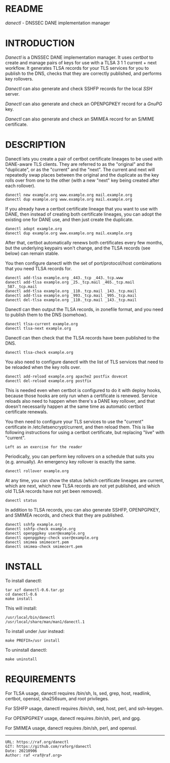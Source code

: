 # README

*danectl* - DNSSEC DANE implementation manager

# INTRODUCTION

*Danectl* is a DNSSEC DANE implementation manager. It uses *certbot* to create
and manage pairs of keys for use with a TLSA 3 1 1 current + next workflow.
It generates TLSA records for your TLS services for you to publish to the DNS,
checks that they are correctly published, and performs key rollovers.

*Danectl* can also generate and check SSHFP records for the local *SSH* server.

*Danectl* can also generate and check an OPENPGPKEY record for a *GnuPG* key.

*Danectl* can also generate and check an SMIMEA record for an S/MIME certificate.

# DESCRIPTION

Danectl lets you create a pair of certbot certificate lineages to be used
with DANE-aware TLS clients. They are referred to as the "original" and the
"duplicate", or as the "current" and the "next". The current and next will
repeatedly swap places between the original and the duplicate as the key
rolls over from one to the other (with a new "next" key being created after
each rollover).

    danectl new example.org www.example.org mail.example.org
    danectl dup example.org www.example.org mail.example.org

If you already have a certbot certificate lineage that you want to use with
DANE, then instead of creating both certificate lineages, you can adopt the
existing one for DANE use, and then just create the duplicate.

    danectl adopt example.org
    danectl dup example.org www.example.org mail.example.org

After that, certbot automatically renews both certificates every few months,
but the underlying keypairs won't change, and the TLSA records (see below)
can remain stable.

You then configure danectl with the set of port/protocol/host combinations
that you need TLSA records for.

    danectl add-tlsa example.org _443._tcp _443._tcp.www
    danectl add-tlsa example.org _25._tcp.mail _465._tcp.mail _587._tcp.mail
    danectl add-tlsa example.org _110._tcp.mail _143._tcp.mail
    danectl add-tlsa example.org _993._tcp.mail _995._tcp.mail
    danectl del-tlsa example.org _110._tcp.mail _143._tcp.mail

Danectl can then output the TLSA records, in zonefile format, and you need
to publish them to the DNS (somehow).

    danectl tlsa-current example.org
    danectl tlsa-next example.org

Danectl can then check that the TLSA records have been published to the DNS.

    danectl tlsa-check example.org

You also need to configure danectl with the list of TLS services that need
to be reloaded when the key rolls over.

    danectl add-reload example.org apache2 postfix dovecot
    danectl del-reload example.org postfix

This is needed even when certbot is configured to do it with deploy hooks,
because those hooks are only run when a certificate is renewed. Service
reloads also need to happen when there's a DANE key rollover, and that
doesn't necessarily happen at the same time as automatic certbot certificate
renewals.

You then need to configure your TLS services to use the "current"
certificate in /etc/letsencrypt/current, and then reload them. This is like
following instructions for using a certbot certificate, but replacing "live"
with "current".

    Left as an exercise for the reader

Periodically, you can perform key rollovers on a schedule that suits you
(e.g. annually). An emergency key rollover is exactly the same.

    danectl rollover example.org

At any time, you can show the status (which certificate lineages are
current, which are next, which new TLSA records are not yet published, and
which old TLSA records have not yet been removed).

    danectl status

In addition to TLSA records, you can also generate SSHFP, OPENPGPKEY, and
SMIMEA records, and check that they are published.

    danectl sshfp example.org
    danectl sshfp-check example.org
    danectl openpgpkey user@example.org
    danectl openpgpkey-check user@example.org
    danectl smimea smimecert.pem
    danectl smimea-check smimecert.pem

# INSTALL

To install danectl:

    tar xzf danectl-0.6.tar.gz
    cd danectl-0.6
    make install

This will install:

    /usr/local/bin/danectl
    /usr/local/share/man/man1/danectl.1

To install under /usr instead:

    make PREFIX=/usr install

To uninstall danectl:

    make uninstall

# REQUIREMENTS

For TLSA usage, danectl requires /bin/sh, ls, sed, grep, host, readlink,
certbot, openssl, sha256sum, and root privileges.

For SSHFP usage, danectl requires /bin/sh, sed, host, perl, and ssh-keygen.

For OPENPGPKEY usage, danectl requires /bin/sh, perl, and gpg.

For SMIMEA usage, danectl requires /bin/sh, perl, and openssl.

--------------------------------------------------------------------------------

    URL: https://raf.org/danectl
    GIT: https://github.com/raforg/danectl
    Date: 20210906
    Author: raf <raf@raf.org>


